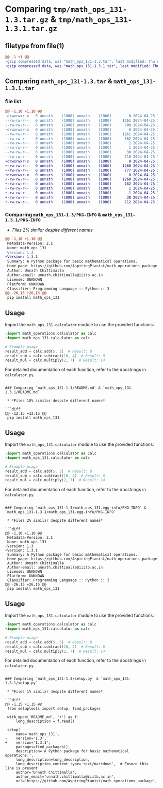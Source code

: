 # Comparing `tmp/math_ops_131-1.3.tar.gz` & `tmp/math_ops_131-1.3.1.tar.gz`

## filetype from file(1)

```diff
@@ -1 +1 @@
-gzip compressed data, was "math_ops_131-1.3.tar", last modified: Thu Apr 25 11:17:28 2024, max compression
+gzip compressed data, was "math_ops_131-1.3.1.tar", last modified: Thu Apr 25 11:20:47 2024, max compression
```

## Comparing `math_ops_131-1.3.tar` & `math_ops_131-1.3.1.tar`

### file list

```diff
@@ -1,10 +1,10 @@
-drwxrwxr-x   0 unnath    (1000) unnath    (1000)        0 2024-04-25 11:17:28.088575 math_ops_131-1.3/
--rw-rw-r--   0 unnath    (1000) unnath    (1000)     1261 2024-04-25 11:17:28.088575 math_ops_131-1.3/PKG-INFO
--rw-rw-r--   0 unnath    (1000) unnath    (1000)      780 2024-04-25 11:14:01.000000 math_ops_131-1.3/README.md
-drwxrwxr-x   0 unnath    (1000) unnath    (1000)        0 2024-04-25 11:17:28.084575 math_ops_131-1.3/math_ops_131.egg-info/
--rw-rw-r--   0 unnath    (1000) unnath    (1000)     1261 2024-04-25 11:17:27.000000 math_ops_131-1.3/math_ops_131.egg-info/PKG-INFO
--rw-rw-r--   0 unnath    (1000) unnath    (1000)      162 2024-04-25 11:17:27.000000 math_ops_131-1.3/math_ops_131.egg-info/SOURCES.txt
--rw-rw-r--   0 unnath    (1000) unnath    (1000)        1 2024-04-25 11:17:27.000000 math_ops_131-1.3/math_ops_131.egg-info/dependency_links.txt
--rw-rw-r--   0 unnath    (1000) unnath    (1000)        1 2024-04-25 11:17:27.000000 math_ops_131-1.3/math_ops_131.egg-info/top_level.txt
--rw-rw-r--   0 unnath    (1000) unnath    (1000)       38 2024-04-25 11:17:28.088575 math_ops_131-1.3/setup.cfg
--rw-rw-r--   0 unnath    (1000) unnath    (1000)      710 2024-04-25 11:17:16.000000 math_ops_131-1.3/setup.py
+drwxrwxr-x   0 unnath    (1000) unnath    (1000)        0 2024-04-25 11:20:47.851141 math_ops_131-1.3.1/
+-rw-rw-r--   0 unnath    (1000) unnath    (1000)     1260 2024-04-25 11:20:47.847141 math_ops_131-1.3.1/PKG-INFO
+-rw-rw-r--   0 unnath    (1000) unnath    (1000)      777 2024-04-25 11:20:34.000000 math_ops_131-1.3.1/README.md
+drwxrwxr-x   0 unnath    (1000) unnath    (1000)        0 2024-04-25 11:20:47.847141 math_ops_131-1.3.1/math_ops_131.egg-info/
+-rw-rw-r--   0 unnath    (1000) unnath    (1000)     1260 2024-04-25 11:20:47.000000 math_ops_131-1.3.1/math_ops_131.egg-info/PKG-INFO
+-rw-rw-r--   0 unnath    (1000) unnath    (1000)      162 2024-04-25 11:20:47.000000 math_ops_131-1.3.1/math_ops_131.egg-info/SOURCES.txt
+-rw-rw-r--   0 unnath    (1000) unnath    (1000)        1 2024-04-25 11:20:47.000000 math_ops_131-1.3.1/math_ops_131.egg-info/dependency_links.txt
+-rw-rw-r--   0 unnath    (1000) unnath    (1000)        1 2024-04-25 11:20:47.000000 math_ops_131-1.3.1/math_ops_131.egg-info/top_level.txt
+-rw-rw-r--   0 unnath    (1000) unnath    (1000)       38 2024-04-25 11:20:47.851141 math_ops_131-1.3.1/setup.cfg
+-rw-rw-r--   0 unnath    (1000) unnath    (1000)      712 2024-04-25 11:20:43.000000 math_ops_131-1.3.1/setup.py
```

### Comparing `math_ops_131-1.3/PKG-INFO` & `math_ops_131-1.3.1/PKG-INFO`

 * *Files 2% similar despite different names*

```diff
@@ -1,10 +1,10 @@
 Metadata-Version: 2.1
 Name: math_ops_131
-Version: 1.3
+Version: 1.3.1
 Summary: A Python package for basic mathematical operations.
 Home-page: https://github.com/AspiringPianist/math_operations_package
 Author: Unnath Chittimalla
 Author-email: unnath.chittimalla@iiitb.ac.in
 License: UNKNOWN
 Platform: UNKNOWN
 Classifier: Programming Language :: Python :: 3
@@ -26,15 +26,15 @@
 pip install math_ops_131 
 ```
 
 ## Usage 
 
 Import the `math_ops_131.calculator` module to use the provided functions: 
 ```python 
-import math_operations.calculator as calc 
+import math_ops_131.calculator as calc 
 
 # Example usage 
 result_add = calc.add(5, 3)  # Result: 8 
 result_sub = calc.subtract(10, 4)  # Result: 6  
 result_mul = calc.multiply(2, 7)  # Result: 14 
 ```
 For detailed documentation of each function, refer to the docstrings in `calculator.py`.
```

### Comparing `math_ops_131-1.3/README.md` & `math_ops_131-1.3.1/README.md`

 * *Files 18% similar despite different names*

```diff
@@ -12,15 +12,15 @@
 pip install math_ops_131 
 ```
 
 ## Usage 
 
 Import the `math_ops_131.calculator` module to use the provided functions: 
 ```python 
-import math_operations.calculator as calc 
+import math_ops_131.calculator as calc 
 
 # Example usage 
 result_add = calc.add(5, 3)  # Result: 8 
 result_sub = calc.subtract(10, 4)  # Result: 6  
 result_mul = calc.multiply(2, 7)  # Result: 14 
 ```
 For detailed documentation of each function, refer to the docstrings in `calculator.py`.
```

### Comparing `math_ops_131-1.3/math_ops_131.egg-info/PKG-INFO` & `math_ops_131-1.3.1/math_ops_131.egg-info/PKG-INFO`

 * *Files 2% similar despite different names*

```diff
@@ -1,10 +1,10 @@
 Metadata-Version: 2.1
 Name: math-ops-131
-Version: 1.3
+Version: 1.3.1
 Summary: A Python package for basic mathematical operations.
 Home-page: https://github.com/AspiringPianist/math_operations_package
 Author: Unnath Chittimalla
 Author-email: unnath.chittimalla@iiitb.ac.in
 License: UNKNOWN
 Platform: UNKNOWN
 Classifier: Programming Language :: Python :: 3
@@ -26,15 +26,15 @@
 pip install math_ops_131 
 ```
 
 ## Usage 
 
 Import the `math_ops_131.calculator` module to use the provided functions: 
 ```python 
-import math_operations.calculator as calc 
+import math_ops_131.calculator as calc 
 
 # Example usage 
 result_add = calc.add(5, 3)  # Result: 8 
 result_sub = calc.subtract(10, 4)  # Result: 6  
 result_mul = calc.multiply(2, 7)  # Result: 14 
 ```
 For detailed documentation of each function, refer to the docstrings in `calculator.py`.
```

### Comparing `math_ops_131-1.3/setup.py` & `math_ops_131-1.3.1/setup.py`

 * *Files 1% similar despite different names*

```diff
@@ -1,15 +1,15 @@
 from setuptools import setup, find_packages
 
 with open('README.md', 'r') as f:
     long_description = f.read()
 
 setup(
     name='math_ops_131',
-    version='1.3',
+    version='1.3.1',
     packages=find_packages(),
     description='A Python package for basic mathematical operations.',
     long_description=long_description,
     long_description_content_type='text/markdown',  # Ensure this line is present
     author='Unnath Chittimalla',
     author_email='unnath.chittimalla@iiitb.ac.in',
     url='https://github.com/AspiringPianist/math_operations_package',
```

